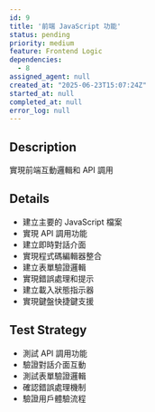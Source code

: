 ```yaml
---
id: 9
title: '前端 JavaScript 功能'
status: pending
priority: medium
feature: Frontend Logic
dependencies:
  - 8
assigned_agent: null
created_at: "2025-06-23T15:07:24Z"
started_at: null
completed_at: null
error_log: null
---
```


## Description

實現前端互動邏輯和 API 調用

## Details

- 建立主要的 JavaScript 檔案
- 實現 API 調用功能
- 建立即時對話介面
- 實現程式碼編輯器整合
- 建立表單驗證邏輯
- 實現錯誤處理和提示
- 建立載入狀態指示器
- 實現鍵盤快捷鍵支援

## Test Strategy

- 測試 API 調用功能
- 驗證對話介面互動
- 測試表單驗證邏輯
- 確認錯誤處理機制
- 驗證用戶體驗流程 